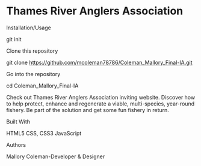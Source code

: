 # Thames River Anglers Association

Installation/Usage

git init

Clone this repository

git clone https://github.com/mcoleman78786/Coleman_Mallory_Final-IA.git

Go into the repository

cd Coleman_Mallory_Final-IA

Check out Thames River Anglers Association inviting website. Discover how to help protect, enhance and regenerate a viable, multi-species, year-round fishery. Be part of the solution and get some fun fishery in return. 

Built With

HTML5 CSS, CSS3 JavaScript

Authors

Mallory Coleman-Developer & Designer
